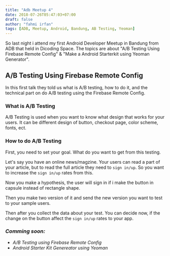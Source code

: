 ```yaml
---
title: "Adb Meetup 4"
date: 2018-07-26T05:47:03+07:00
draft: false
author: "fahmi irfan"
tags: [ADB, Meetup, Android, Bandung, AB Testing, Yeoman]
---
```


So last night i attend my first Android Developer Meetup in Bandung from ADB that held in Dicoding Space. The topics are about "A/B Testing Using Firebase Remote Config" & "Make a Android Starterkit using Yeoman Generator".

## A/B Testing Using Firebase Remote Config
In this first talk they told us what is A/B testing, how to do it, and the technical part on do A/B testing using the Firebase Remote Config.

### What is A/B Testing
A/B Testing is used when you want to know what design that works for your users.  It can be different design of button, checkout page, color scheme, fonts, ect. 

### How to do A/B Testing
First, you need to set your goal. What do you want to get from this testing. 

Let's say you have an online news/magzine. Your users can read a part of your article, but to read the full article they need to `sign in/up`. So you want to increase the `sign in/up` rates from this.

Now you make a hypothesis, the user will sign in if i make the button in capsule instead of rectangle shape.  

Then you make two version of it and send the new version you want to test to your sample users.

Then after you collect the data about your test. You can decide now, if the change on the button affect the `sign in/up` rates to your app.

### _Comming soon:_ 
    
* _A/B Testing using Firebase Remote Config_
* _Android Starter Kit Genereator using Yeoman_

